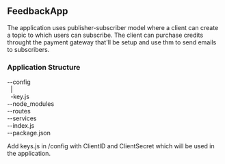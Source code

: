 ## FeedbackApp

The application uses publisher-subscriber model where a client can create a topic to which users can subscribe. 
The client can purchase credits throught the payment gateway that'll be setup and use thm to send emails to subscribers.

### Application Structure

--config <br/>
&nbsp;&nbsp;| <br/>
&nbsp;&nbsp;-key.js <br/>
--node_modules <br/>
--routes <br/>
--services <br/>
--index.js <br/>
--package.json <br/>

Add keys.js in /config with ClientID and ClientSecret which will be used in the application.
